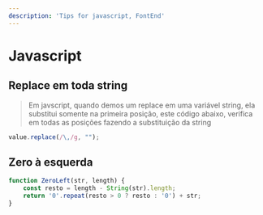```yaml
---
description: 'Tips for javascript, FontEnd'
---
```


# Javascript

## Replace em toda string

> Em javscript, quando demos um replace em uma variável string, ela substitui somente na primeira posição, este código abaixo, verifica em todas as posições fazendo a substituição da string

```javascript
value.replace(/\,/g, "");
```



## Zero à esquerda

```javascript
function ZeroLeft(str, length) {
    const resto = length - String(str).length;
    return '0'.repeat(resto > 0 ? resto : '0') + str;
}
```

